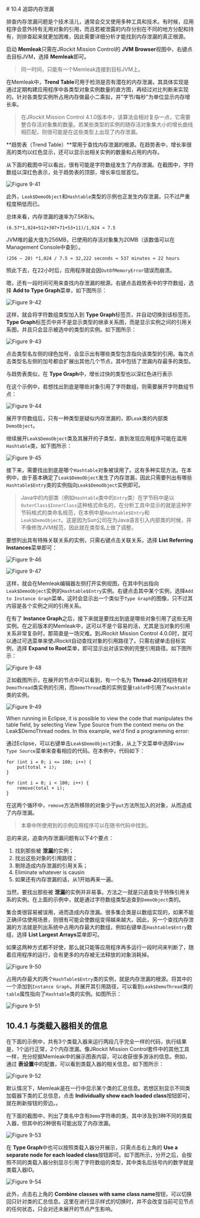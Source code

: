 <a name="10.4" />
# 10.4 追踪内存泄漏

排查内存泄漏问题是个技术活儿，通常会交叉使用多种工具和技术。有时候，应用程序会意外持有无用对象的引用，而且若被泄露的内存分别在不同的地方分配和持有，则排查起来就更加困难，因此需要详细分析才能找到内存泄漏的真正根源。

启动 **Memleak**只需在JRockit Mission Control的 **JVM Browser**视图中，右键点击目标JVM，选择 **Memleak**即可。

>同一时间，只能有一个Memleak连接到目标JVM上。

在Memleak中，**Trend Table**可用于检测是否有潜在的内存泄漏，其具体实现是通过定期构建应用程序中各类型对象实例数量的直方图，再经过对比判断来实现的。针对各类型实例所占用内存做最小二乘拟，并"字节/每秒"为单位显示内存增长率。

>在JRockit Mission Control 4.1.0版本中，该算法会相对复杂一点，它需要整合存活对象集的数量。若某些类型的实例的随存活对象集大小的增长曲线相匹配，则很可能是在这些类型上出现了内存泄漏。

**趋势表（Trend Table）**常用于查找内存泄漏的根源。在趋势表中，增长率很高的类均以红色显示，还可以显示出相关实例的数量和占用的内存。

从下面的截图中可以看出，很有可能是字符数组发生了内存泄漏。在截图中，字符数组以深红色表示，处于趋势表的顶部，增长率位居首位。

![Figure 9-41][1]

此外，`Leak$DemoObject`和`Hashtable`类型的示例也正发生内存泄漏，只不过严重程度稍低而已。

总体来看，内存泄漏的速率为7.5KB/s。

    (6.57*1,024+512+307+71+53+11)/1,024 ≈ 7.5

JVM堆的最大值为256MB，已使用的存活对象集为20MB（该数值可以在Management Console中查到）。

    (256 – 20) *1,024 / 7.5 ≈ 32,222 seconds ≈ 537 minutes ≈ 22 hours

照此下去，在22小时后，应用程序就会因`OutOfMemoryError`错误而崩溃。

嗯，还有一段时间可用来查找内存泄漏的根源。右键点击趋势表中的字符数组，选择 **Add to Type Graph**菜单，如下图所示：

![Figure 9-42][2]

这样，就会将字符数组类型加入到 **Type Graph**标签页，并自动切换到该标签页。**Type Graph**标签页中并不是显示类型的继承关系图，而是显示实例之间的引用关系图，并且只会显示被选中的类型的实例。如下图所示：

![Figure 9-43][3]

点击类型名左侧的绿色加号，会显示出有哪些类型包含指向该类型的引用。每次点击类型名左侧的加号都会扩展出其他几个节点，其中包括了泄漏内存最多的类型。

与趋势表类似，在 **Type Graph**中，增长过快的类型也以深红色进行表示

在这个示例中，若想找出到底是哪些对象引用了字符数组，则需要展开字符数组节点：

![Figure 9-44][4]

展开字符数组后，只有一种类型是疑似内存泄漏的，即`Leak`类的内部类`DemoObject`。

继续展开`Leak$DemoObject`类及其展开的子类型，直到发现应用程序可能在滥用`Hashtable`类，如下图所示：

![Figure 9-45][5]

接下来，需要找出到底是哪个`Hashtable`对象被误用了。这有多种实现方法。在本例中，由于基本确定了`Leak$DemoObject`发生了内存泄漏，因此只需要列出有哪些`Hashtable$Entry`类的实例指向`Leak$DemoObject`实例即可。

>Java中的内部类（例如`Hashtable`类中的`Entry`类）在字节码中是以`OuterClass$InnerClass`这种格式命名的，在分析工具中显示的就是这种字节码格式的类命名规范，在本例中是`Hashtable$Entry`和`Leak$DemoObject`。这是因为Sun公司在为Java语言引入内部类的时候，并不像修改JVM规范，因此就在类型名上做了调整。

要想列出具有特殊关联关系的实例，只需右键点击关联关系，选择 **List Referring Instances**菜单即可：

![Figure 9-46][6]

![Figure 9-47][7]

这样，就会在Memleak编辑器左侧打开实例视图，在其中列出指向`Leak$DemoObject`实例的`Hashtable$Entry`实例。右键点击其中某个实例，选择`Add to Instance Graph`菜单。这时会显示出一个类似于`Type Graph`的图像，只不过其内容是各个实例之间的引用关系。

在有了 **Instance Graph**之后，接下来就是要找出到底是哪些对象引用了这些无用实例。在之前版本的Memleak中，这可以不是个容易的活，尤其是当对象的引用关系非常复杂时，那简直是一场灾难。到JRockit Mission Control 4.0.0时，就可以通过可选菜单来使JRockit自动查找对象的引用路径了。只需右键单击目标实例，选择 **Expand to Root**菜单，即可显示出对该实例的完整引用路径。如下图所示：

![Figure 9-48][8]

正如截图所示，在展开的节点中可以看到，有一个名为 **Thread-2**的线程持有对`DemoThread`类实例的引用，而`DemoThread`类的实例变量`table`中引用了`Hashtable`类的实例。

![Figure 9-49][9]

When running in Eclipse, it is possible to view the code that manipulates the
table field, by selecting View Type Source from the context menu on the
Leak$DemoThread nodes. In this example, we'd find a programming error:

通过Eclipse，可以右键单击`Leak$DemoObject`对象，从上下文菜单中选择`View Type Source`菜单来查看相应的代码。在本例中，代码如下：

    for (int i = 0; i <= 100; i++) {
        put(total + i);
    }

    for (int i = 0; i < 100; i++) {
        remove(total + i);
    }

在这两个循环中，`remove`方法所移除的对象少于`put`方法所加入的对象，从而造成了内存泄漏。

>本章中所使用到的示例应用程序可以在随书代码中找到。

总的来说，追查内存泄漏问题有以下4个要点：

1. 找到那些被 **泄漏**的实例；
2. 找出这些对象的引用路径；
3. 剔除造成内存泄漏的引用关系；
3. Eliminate whatever is causin
4. 如果还有内存泄漏的话，从1开始再来一遍。

当然，要找出那些被 **泄漏**的实例并非易事。方法之一就是只追查处于特殊引用关系的实例。在上面的示例中，就是通过字符数组类型追查到`DemoObject`类的。

集合类很容易被误用，进而造成内存泄漏。很多集合类是以数组实现的，如果不能正确评估使用场景，则很有可能会使数组变得越来越大。因此，另一个查找内存泄漏的方法就是列出系统中占用内存最大的数组，例如右键单击`Hashtable$Entry`数组，选择 **List Largest Arrays**菜单即可。

如果这两种方式都不好使，那么就只能等应用程序再多运行一段时间来判断了，随着应用程序的运行，会有更多的内存被无法释放的对象消耗掉。

![Figure 9-50][10]

占用内存最大的两个`HashTable$Entry`类的实例，就是内存泄漏的根源。将其中的一个添加到`Instance Graph`，并展开其引用路径，可以看到`Leak$DemoThread`类的`table`属性指向了`Hashtable`类的实例。如图所示：

![Figure 9-51][11]

## 10.4.1 与类载入器相关的信息

在下面的示例中，共有3个类载入器来运行两段几乎完全一样的代码，执行结果是，1个运行正常，2个内存泄漏。像JRockit Mission Control套件中的其他工具一样，充分挖掘Memleak中的展示图表内容，可以收获很多游泳的信息。例如，通过 **表设置**中的配置，可以看到类载入器的相关信息。如下图所示：

![Figure 9-52][12]

默认情况下，Memleak是在一行中显示某个类的汇总信息。若想区别显示不同类加载器下类的汇总信息，点击 **Individually show each loaded class**按钮即可，就在刷新按钮的旁边。。

在下面的截图中，列出了类名中含有`Demo`字符串的类，其中涉及到3种不同的类载入器，但其中的2种很有可能出现了内存泄漏。

![Figure 9-53][13]

在 **Type Graph**中也可以按照类载入器分开展示，只需点击右上角的 **Use a separate node for each loaded class**按钮即可。如下图所示，分开之后，会按照不同的类载入器分别显示引用了字符数组的类型，其中类名后括号内的数字就是类载入器ID。

![Figure 9-54][14]

此外，点击右上角的 **Combine classes with same class name**按钮，可以切换回只针对类的汇总信息。这里在进行显示样式的切换时，并不会改变当前可见节点的任何状态，只会对还未展开的节点产生影响。







[1]:    ../images/9-41.jpg
[2]:    ../images/9-42.jpg
[3]:    ../images/9-43.jpg
[4]:    ../images/9-44.jpg
[5]:    ../images/9-45.jpg
[6]:    ../images/9-46.jpg
[7]:    ../images/9-47.jpg
[8]:    ../images/9-48.jpg
[9]:    ../images/9-49.jpg
[10]:   ../images/9-50.jpg
[11]:   ../images/9-51.jpg
[12]:   ../images/9-52.jpg
[13]:   ../images/9-53.jpg
[14]:   ../images/9-54.jpg